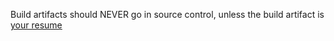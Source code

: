 Build artifacts should NEVER go in source control, unless the build artifact is [your resume](resume.pdf)
